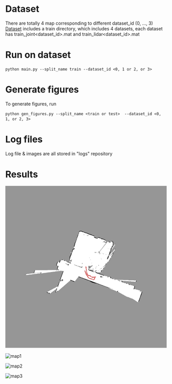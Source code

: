 # Dataset 
There are totally 4 map corresponding to different dataset_id (0, ..., 3)
[Dataset](https://drive.google.com/drive/folders/1LdD9B1mpaMSgoy5itutOOqpuzR6DfZVz?usp=sharing) includes a train directory, which includes 4 datasets, each dataset has train_joint<dataset_id>.mat and train_lidar<dataset_id>.mat

# Run on dataset
```
python main.py --split_name train --dataset_id <0, 1 or 2, or 3>
```

# Generate figures 
To generate figures, run
```
python gen_figures.py --split_name <train or test>  --dataset_id <0, 1, or 2, 3> 
```

# Log files
Log file & images are all stored in "logs" repository

# Results

![map0](/results/0.jpg)

![map1](1.jpg)

![map2](2.jpg)

![map3](3.jpg)
